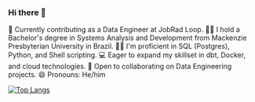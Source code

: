 ### Hi there 👋

🔭 Currently contributing as a Data Engineer at JobRad Loop.
👨‍🎓 I hold a Bachelor's degree in Systems Analysis and Development from Mackenzie Presbyterian University in Brazil.
👨‍🔧 I'm proficient in SQL (Postgres), Python, and Shell scripting.
💻 Eager to expand my skillset in dbt, Docker, and cloud technologies.
👯 Open to collaborating on Data Engineering projects.
😄 Pronouns: He/him

[![Top Langs](https://github-readme-stats.vercel.app/api/top-langs/?username=RodrigoCapuzzi)](https://github.com/RodrigoCapuzzi/github-readme-stats)

